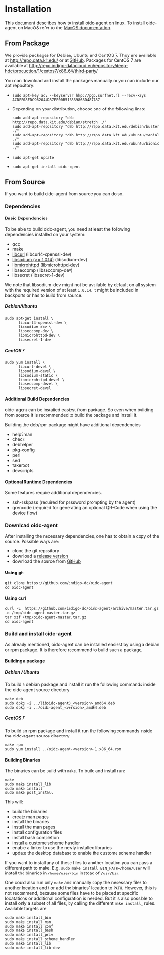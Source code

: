 # Installation
This document describes how to install oidc-agent on linux. To install
oidc-agent on MacOS refer to the [MacOS documentation](macos.md#installation).
## From Package
We provide packages for Debian, Ubuntu and CentOS 7. They are available at
http://repo.data.kit.edu/ or at [GitHub](https://github.com/indigo-dc/oidc-agent/releases).
Packages for CentOS 7 are available at http://repo.indigo-datacloud.eu/repository/deep-hdc/production/1/centos7/x86_64/third-party/

You can download and install the packages manually or you can include our apt
repository:

- `sudo apt-key adv --keyserver hkp://pgp.surfnet.nl --recv-keys ACDFB08FDC962044D87FF00B512839863D487A87`

- Depending on your distribution, choose one of the following lines:
     ``` 
     sudo add-apt-repository "deb http://repo.data.kit.edu/debian/stretch ./"
     sudo add-apt-repository "deb http://repo.data.kit.edu/debian/buster ./"
     sudo add-apt-repository "deb http://repo.data.kit.edu/ubuntu/xenial ./"
     sudo add-apt-repository "deb http://repo.data.kit.edu/ubuntu/bionic ./"
     ```
- `sudo apt-get update`
- `sudo apt-get install oidc-agent`

## From Source
If you want to build oidc-agent from source you can do so.

### Dependencies
#### Basic Dependencies
To be able to build oidc-agent, you need at least the following dependencies
installed on your system:
- gcc
- make
- [libcurl](https://curl.haxx.se/libcurl/) (libcurl4-openssl-dev)  
- [libsodium (>= 1.0.14)](https://download.libsodium.org/doc/) (libsodium-dev)
- [libmicrohttpd](https://www.gnu.org/software/libmicrohttpd/) (libmicrohttpd-dev)
- libseccomp (libseccomp-dev)
- libsecret (libsecret-1-dev)

We note that libsodium-dev  might not be available by default on all system 
with the required version of at least ```1.0.14```. It might be included in backports
or has to build from source.

##### Debian/Ubuntu
```
sudo apt-get install \
      libcurl4-openssl-dev \
      libsodium-dev \
      libseccomp-dev \
      libmicrohttpd-dev \
      libsecret-1-dev
```

##### CentOS 7
```
sudo yum install \
      libcurl-devel \
      libsodium-devel \
      libsodium-static \
      libmicrohttpd-devel \
      libseccomp-devel \
      libsecret-devel
```
#### Additional Build Dependencies
oidc-agent can be installed easiest from package. So even when building from
source it is recommended to build the package and install it.

Building the deb/rpm package might have additional dependencies.
- help2man
- check
- debhelper
- pkg-config
- perl
- sed
- fakeroot
- devscripts

#### Optional Runtime Dependencies
Some features require additional dependencies.
- ssh-askpass (required for password prompting by the agent)
- qrencode    (required for generating an optional QR-Code when using the device flow)

### Download oidc-agent
After installing the necessary dependencies, one has to obtain a copy of the
source. Possible ways are:
- clone the git repository
- download a [release version](https://github.com/indigo-dc/oidc-agent/releases)
- download the source from [GitHub](https://github.com/indigo-dc/oidc-agent)

#### Using git
```
git clone https://github.com/indigo-dc/oidc-agent
cd oidc-agent
```

#### Using curl
```
curl -L  https://github.com/indigo-dc/oidc-agent/archive/master.tar.gz -o /tmp/oidc-agent-master.tar.gz
tar xzf /tmp/oidc-agent-master.tar.gz
cd oidc-agent
```

### Build and install oidc-agent
As already mentioned, oidc-agent can be installed easiest by using a debian or
rpm package. It is therefore recommend to build such a package.

#### Building a package
##### Debian / Ubuntu
To build a debian package and install it run the following commands inside the
oidc-agent source directory:
```
make deb
sudo dpkg -i ../liboidc-agent3_<version>_amd64.deb
sudo dpkg -i ../oidc-agent_<version>_amd64.deb
```

##### CentOS 7
To build an rpm package and install it run the following commands inside the
oidc-agent source directory:
```
make rpm
sudo yum install ../oidc-agent-<version>-1.x86_64.rpm
```

#### Building Binaries
The binaries can be build with ```make```. To build and install run:
```
make
sudo make install_lib
sudo make install
sudo make post_install
```
This will:
- build the binaries
- create man pages
- install the binaries
- install the man pages
- install configuration files
- install bash completion
- install a custome scheme handler
- enable a linker to use the newly installed libraries
- update the desktop database to enable the custome scheme handler

If you want to install any of these files to another location you can pass a
different path to make.
E.g. ```sudo make install BIN_PATH=/home/user``` will install the binaries in
```/home/user/bin``` instead of ```/usr/bin```.

One could also run only ```make``` and manually copy the necessary
files to another location and / or add the binaries' location to ```PATH```.
However, this is not recommend, because some files have to be placed at specific
locatations or additional configuration is needed. But it is also possible to
install only a subset of all files, by calling the different ```make install_```
rules. Available targets are:
```
sudo make install_bin
sudo make install_man
sudo make install_conf
sudo make install_bash
sudo make install_priv
sudo make install_scheme_handler
sudo make install_lib
sudo make install_lib-dev
```

